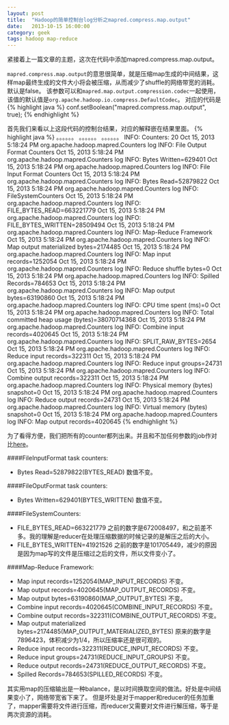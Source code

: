 ```yaml
---
layout: post
title:  "Hadoop的简单控制台log分析之mapred.compress.map.output"
date:   2013-10-15 16:00:00
category: geek
tags: hadoop map-reduce
---
```


<p class="excerpt">
<!--excerpt-->
紧接着上一篇文章的主题，这次在代码中添加mapred.compress.map.output。
<!--excerpt-->
</p>

`mapred.compress.map.output`的意思很简单，就是压缩map生成的中间结果，这样map最终生成的文件大小将会被压缩，从而减少了shuffle的网络带宽的消耗。默认是false。
该参数可以和`mapred.map.output.compression.codec`一起使用，该值的默认值是`org.apache.hadoop.io.compress.DefaultCodec`。
对应的代码是
{% highlight java %}
conf.setBoolean("mapred.compress.map.output", true);
{% endhighlight %}

首先我们来看以上这段代码的控制台结果，对应的解释嵌在结果里面。
{% highlight java %}
。。。。。。
。。。。。。
。。。。。。
INFO: Counters: 20
Oct 15, 2013 5:18:24 PM org.apache.hadoop.mapred.Counters log
INFO:   File Output Format Counters
Oct 15, 2013 5:18:24 PM org.apache.hadoop.mapred.Counters log
INFO:     Bytes Written=629401
Oct 15, 2013 5:18:24 PM org.apache.hadoop.mapred.Counters log
INFO:   File Input Format Counters
Oct 15, 2013 5:18:24 PM org.apache.hadoop.mapred.Counters log
INFO:     Bytes Read=52879822
Oct 15, 2013 5:18:24 PM org.apache.hadoop.mapred.Counters log
INFO:   FileSystemCounters
Oct 15, 2013 5:18:24 PM org.apache.hadoop.mapred.Counters log
INFO:     FILE_BYTES_READ=663221779
Oct 15, 2013 5:18:24 PM org.apache.hadoop.mapred.Counters log
INFO:     FILE_BYTES_WRITTEN=28509494
Oct 15, 2013 5:18:24 PM org.apache.hadoop.mapred.Counters log
INFO:   Map-Reduce Framework
Oct 15, 2013 5:18:24 PM org.apache.hadoop.mapred.Counters log
INFO:     Map output materialized bytes=2174485
Oct 15, 2013 5:18:24 PM org.apache.hadoop.mapred.Counters log
INFO:     Map input records=1252054
Oct 15, 2013 5:18:24 PM org.apache.hadoop.mapred.Counters log
INFO:     Reduce shuffle bytes=0
Oct 15, 2013 5:18:24 PM org.apache.hadoop.mapred.Counters log
INFO:     Spilled Records=784653
Oct 15, 2013 5:18:24 PM org.apache.hadoop.mapred.Counters log
INFO:     Map output bytes=63190860
Oct 15, 2013 5:18:24 PM org.apache.hadoop.mapred.Counters log
INFO:     CPU time spent (ms)=0
Oct 15, 2013 5:18:24 PM org.apache.hadoop.mapred.Counters log
INFO:     Total committed heap usage (bytes)=38070714368
Oct 15, 2013 5:18:24 PM org.apache.hadoop.mapred.Counters log
INFO:     Combine input records=4020645
Oct 15, 2013 5:18:24 PM org.apache.hadoop.mapred.Counters log
INFO:     SPLIT_RAW_BYTES=2654
Oct 15, 2013 5:18:24 PM org.apache.hadoop.mapred.Counters log
INFO:     Reduce input records=322311
Oct 15, 2013 5:18:24 PM org.apache.hadoop.mapred.Counters log
INFO:     Reduce input groups=24731
Oct 15, 2013 5:18:24 PM org.apache.hadoop.mapred.Counters log
INFO:     Combine output records=322311
Oct 15, 2013 5:18:24 PM org.apache.hadoop.mapred.Counters log
INFO:     Physical memory (bytes) snapshot=0
Oct 15, 2013 5:18:24 PM org.apache.hadoop.mapred.Counters log
INFO:     Reduce output records=24731
Oct 15, 2013 5:18:24 PM org.apache.hadoop.mapred.Counters log
INFO:     Virtual memory (bytes) snapshot=0
Oct 15, 2013 5:18:24 PM org.apache.hadoop.mapred.Counters log
INFO:     Map output records=4020645
{% endhighlight %}

为了看得方便，我们把所有的counter都列出来。并且和不加任何参数的job作对比[here][last post link]。

####FileInputFormat task counters:

* Bytes Read=52879822(BYTES_READ)
数值不变。


####FileOputFormat task counters:

* Bytes Written=629401(BYTES_WRITTEN)
数值不变。


####FileSystemCounters:

* FILE_BYTES_READ=663221779
之前的数字是672008497，和之前差不多。我的理解是reducer在处理压缩数据的时候记录的是解压之后的大小。
* FILE_BYTES_WRITTEN=41921526
之前的数字是101705449，减少的原因是因为map写的文件是压缩过之后的文件，所以文件变小了。

####Map-Reduce Framework:

* Map input records=1252054(MAP_INPUT_RECORDS)
不变。
* Map output records=4020645(MAP_OUTPUT_RECORDS)
不变。
* Map output bytes=63190860(MAP_OUTPUT_BYTES)
不变。
* Combine input records=4020645(COMBINE_INPUT_RECORDS)
不变。
* Combine output records=322311(COMBINE_OUTPUT_RECORDS)
不变。
* Map output materialized bytes=2174485(MAP_OUTPUT_MATERIALIZED_BYTES)
原来的数字是7896423，体积减少为1/4，所以压缩率还是很可观的。
* Reduce input records=322311(REDUCE_INPUT_RECORDS)
不变。
* Reduce input groups=24731(REDUCE_INPUT_GROUPS)
不变。
* Reduce output records=24731(REDUCE_OUTPUT_RECORDS)
不变。
* Spilled Records=784653(SPILLED_RECORDS)
不变。

其实用map的压缩输出是一种balance，是以时间换取空间的做法。好处是中间结果变小了，网络带宽省下来了。
但是坏处是对于mapper和reducer的任务加重了，mapper需要将文件进行压缩，而reducer又需要对文件进行解压缩，等于是两次资源的消耗。



[last post link]:  http://blog.masr.in/hadoop_mapreduce_log